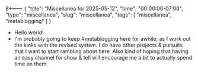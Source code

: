 8<--- { "title": "Miscellanea for 2025-05-12", "time": "00:00:00-07:00", "type": "miscellanea", "slug": "miscellanea", "tags": [ "miscellanea", "metablogging" ] }

- Hello world!
- I'm probably going to keep #metablogging here for awhile, as I work out the kinks with the revised system. I do have other projects & pursuits that I want to start rambling about here. Also kind of hoping that having an easy channel for show & tell will encourage me a bit to actually spend time on them.

